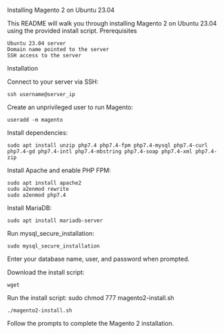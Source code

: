 Installing Magento 2 on Ubuntu 23.04

This README will walk you through installing Magento 2 on Ubuntu 23.04 using the provided install script.
Prerequisites

    Ubuntu 23.04 server
    Domain name pointed to the server
    SSH access to the server

Installation

Connect to your server via SSH:

    ssh username@server_ip

Create an unprivileged user to run Magento:

    useradd -m magento

Install dependencies:

    sudo apt install unzip php7.4 php7.4-fpm php7.4-mysql php7.4-curl php7.4-gd php7.4-intl php7.4-mbstring php7.4-soap php7.4-xml php7.4-zip

Install Apache and enable PHP FPM:

    sudo apt install apache2  
    sudo a2enmod rewrite  
    sudo a2enmod php7.4

Install MariaDB:

    sudo apt install mariadb-server

Run mysql_secure_installation:

    sudo mysql_secure_installation

 Enter your database name, user, and password when prompted.

 Download the install script:

    wget 

Run the install script:
    sudo chmod 777 magento2-install.sh
    
    ./magento2-install.sh

Follow the prompts to complete the Magento 2 installation.
